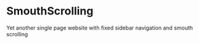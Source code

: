 # SmouthScrolling
Yet another single page website with fixed sidebar navigation and smouth scrolling
